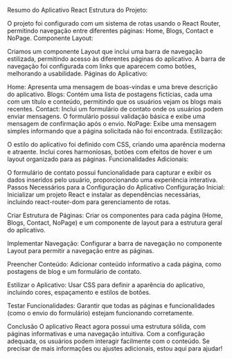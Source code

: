 Resumo do Aplicativo React
Estrutura do Projeto:

O projeto foi configurado com um sistema de rotas usando o React Router, permitindo navegação entre diferentes páginas: Home, Blogs, Contact e NoPage.
Componente Layout:

Criamos um componente Layout que inclui uma barra de navegação estilizada, permitindo acesso às diferentes páginas do aplicativo.
A barra de navegação foi configurada com links que aparecem como botões, melhorando a usabilidade.
Páginas do Aplicativo:

Home: Apresenta uma mensagem de boas-vindas e uma breve descrição do aplicativo.
Blogs: Contém uma lista de postagens fictícias, cada uma com um título e conteúdo, permitindo que os usuários vejam os blogs mais recentes.
Contact: Inclui um formulário de contato onde os usuários podem enviar mensagens. O formulário possui validação básica e exibe uma mensagem de confirmação após o envio.
NoPage: Exibe uma mensagem simples informando que a página solicitada não foi encontrada.
Estilização:

O estilo do aplicativo foi definido com CSS, criando uma aparência moderna e atraente. Inclui cores harmoniosas, botões com efeitos de hover e um layout organizado para as páginas.
Funcionalidades Adicionais:

O formulário de contato possui funcionalidade para capturar e exibir os dados inseridos pelo usuário, proporcionando uma experiência interativa.
Passos Necessários para a Configuração do Aplicativo
Configuração Inicial: Inicializar um projeto React e instalar as dependências necessárias, incluindo react-router-dom para gerenciamento de rotas.

Criar Estrutura de Páginas: Criar os componentes para cada página (Home, Blogs, Contact, NoPage) e um componente de layout para a estrutura geral do aplicativo.

Implementar Navegação: Configurar a barra de navegação no componente Layout para permitir a navegação entre as páginas.

Preencher Conteúdo: Adicionar conteúdo informativo a cada página, como postagens de blog e um formulário de contato.

Estilizar o Aplicativo: Usar CSS para definir a aparência do aplicativo, incluindo cores, espaçamento e estilos de botões.

Testar Funcionalidades: Garantir que todas as páginas e funcionalidades (como o envio do formulário) estejam funcionando corretamente.

Conclusão
O aplicativo React agora possui uma estrutura sólida, com páginas informativas e uma navegação intuitiva. Com a configuração adequada, os usuários podem interagir facilmente com o conteúdo. Se precisar de mais informações ou ajustes adicionais, estou aqui para ajudar!
